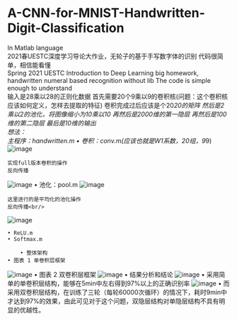 # A-CNN-for-MNIST-Handwritten-Digit-Classification
In Matlab language<br/>
2021春UESTC深度学习导论大作业，无轮子的基于手写数字体的识别
代码很简单，相信能看懂<br/>
Spring 2021 UESTC Introduction to Deep Learning big homework, handwritten numeral based recognition without lib
The code is simple enough to understand
<br/>
输入是28乘以28的正则化数据
首先需要20个9乘以9的卷积核(问题：这个卷积核应该如何定义，怎样去提取的特征)
卷积完成过后应该是个20*20的矩阵
然后是2乘以2的池化，将图像缩小为10乘以10
再然后是2000维的第一隐层
再然后是100维的第二隐层
最后是10维的输出
<br/>
想法：<br/>
主程序：handwritten.m
	• 卷积：conv.m(应该也就是W1系数，20组，9*9)
![image](https://user-images.githubusercontent.com/58661013/132947034-547d5c6d-5773-4aa9-a087-72121d0750c0.png)
	
	实现full版本卷积的操作
	反向传播
![image](https://user-images.githubusercontent.com/58661013/132947072-16404fad-e0e4-43f2-8df4-3af051bf4cb2.png)
	• 池化：pool.m
![image](https://user-images.githubusercontent.com/58661013/132947096-589160f1-955c-41ea-a6fa-cde8373369c8.png)

	这里进行的是平均化的池化操作
	反向传播<br/>
![image](https://user-images.githubusercontent.com/58661013/132947102-cf46fae5-1ae4-4b92-a9d8-b729c3fb8721.png)

	• ReLU.m
	• Softmax.m

        • 整体架构
	• 图表 1 单卷积层框架
![image](https://user-images.githubusercontent.com/58661013/132946958-e9df64f7-63b9-4ee8-91fb-c069f565ad35.png)
        • 图表 2 双卷积层框架
![image](https://user-images.githubusercontent.com/58661013/132946964-d64baf9a-63aa-4a18-afe2-a6b6fdb21694.png)
        • 结果分析和结论
 ![image](https://user-images.githubusercontent.com/58661013/132946979-8d0f96fc-1f1b-4b3d-986e-245a54100d7f.png)
        • 采用简单的单卷积层结构，能够在5min中左右得到97%以上的正确识别率
![image](https://user-images.githubusercontent.com/58661013/132946988-dea61fae-f412-460f-9aad-18ed700bbe1f.png)
        • 而采用双卷积层结构，在训练了三轮（每轮60000次循环）的情况下，耗时9min中才达到97%的效果，由此可见对于这个问题，双隐层结构对单隐层结构不具有明显的优越性。
